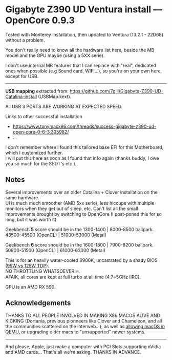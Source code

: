 # Gigabyte Z390 UD Ventura install — OpenCore 0.9.3

Tested with Monterey installation, then updated to Ventura (13.2.1 - 22D68) without a problem.

You don't really need to know all the hardware list here, beside the MB model and the GPU maybe (using a 5XX serie).

I don't use internal MB features that I can replace with "real", dedicated ones when possible (e.g Sound card, WIFI…), so you're on your own here, except for USB.

---

**USB mapping** extracted from: <https://github.com/7gill/Gigabyte-Z390-UD-Catalina-install> (USBMap.kext).

All USB 3 PORTS ARE WORKING AT EXPECTED SPEED.

Links to other successful installation
- <https://www.tonymacx86.com/threads/success-gigabyte-z390-ud-open-core-0-6-3.305982/>
- …

I don't remember where I found this tailored base EFI for this Motherboard, which I customized further.  
I will put this here as soon as I found that info again (thanks buddy, I owe you so much for the SSDT's etc.).

## Notes

Several improvements over an older Catalina + Clover installation on the same hardware.  
UI is much much smoother (AMD 5xx serie), less hiccups with multiple monitors when they get out of sleep, etc. Can't list all the small improvements brought by switching to OpenCore (I post-poned this for so long, but it was worth it).

Geekbench **5** score should be in the 1300-1400 | 8000-8500 ballpark.  
43500-45500 (OpenCL) | 51000-53000 (Metal)  

Geekbench **6** score should be in the 1600-1800 | 7900-8200 ballpark.  
50800-51500 (OpenCL) | 61000-63000 (Metal)  

This is for an heavily water-cooled 9900K, uncastrated by a shady BIOS ([95W vs 125W TDP](https://www.comptoir-hardware.com/actus/processeurs/37749-tdp-et-magouilles-chez-intel-test-du-9900k-sagement-a-ses-95w.html)).  
NO THROTTLING WHATSOEVER 🔥.  
AFAIK, all cores are kept at full turbo at all time (4.7~5GHz IIRC).

GPU is an AMD RX 590.

## Acknowledgements

THANKS TO ALL PEOPLE INVOLVED IN MAKING X86 MACOS ALIVE AND KICKING (Dortania, previous pionneers like Clover and Chameleon, and all the communities scattered on the interweb…), as well as [allowing macOS in QEMU](https://github.com/kholia/OSX-KVM), or upgrading older macs to "unsupported" newer systems.

---

And please, Apple, just make a computer with PCI Slots supporting nVidia and AMD cards… That's all we're asking. THANKS IN ADVANCE.
